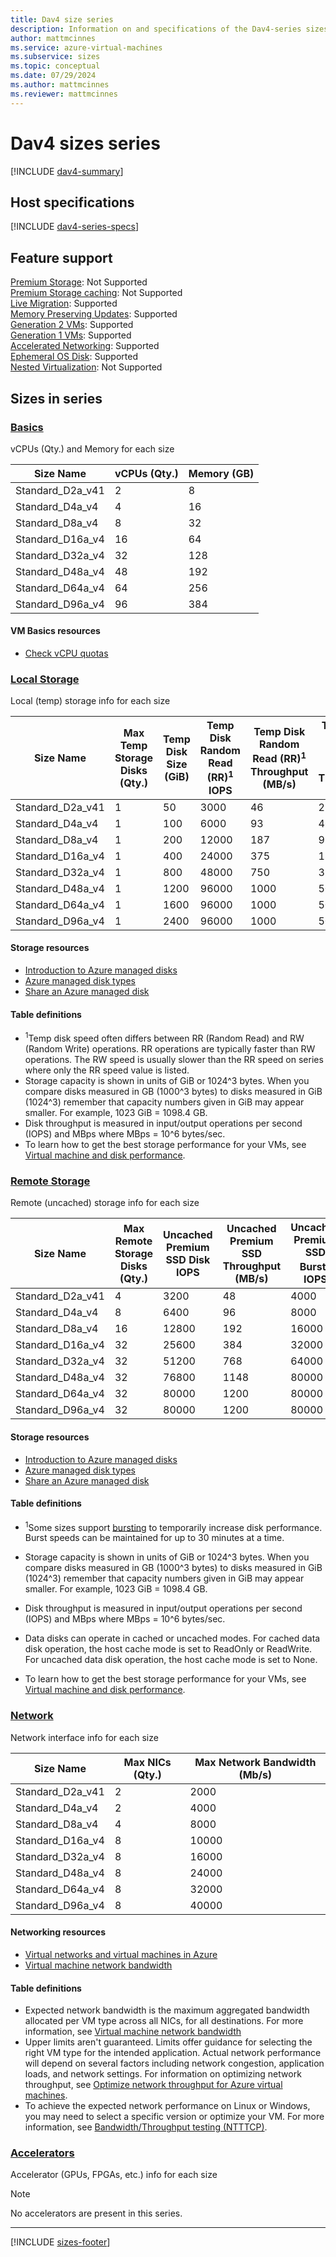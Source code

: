 ```yaml
---
title: Dav4 size series
description: Information on and specifications of the Dav4-series sizes
author: mattmcinnes
ms.service: azure-virtual-machines
ms.subservice: sizes
ms.topic: conceptual
ms.date: 07/29/2024
ms.author: mattmcinnes
ms.reviewer: mattmcinnes
---
```


# Dav4 sizes series

[!INCLUDE [dav4-summary](./includes/dav4-series-summary.md)]

## Host specifications
[!INCLUDE [dav4-series-specs](./includes/dav4-series-specs.md)]

## Feature support
[Premium Storage](../../premium-storage-performance.md): Not Supported <br>[Premium Storage caching](../../premium-storage-performance.md): Not Supported <br>[Live Migration](../../maintenance-and-updates.md): Supported <br>[Memory Preserving Updates](../../maintenance-and-updates.md): Supported <br>[Generation 2 VMs](../../generation-2.md): Supported <br>[Generation 1 VMs](../../generation-2.md): Supported <br>[Accelerated Networking](/azure/virtual-network/create-vm-accelerated-networking-cli): Supported <br>[Ephemeral OS Disk](../../ephemeral-os-disks.md): Supported <br>[Nested Virtualization](/virtualization/hyper-v-on-windows/user-guide/nested-virtualization): Not Supported <br>

## Sizes in series

### [Basics](#tab/sizebasic)

vCPUs (Qty.) and Memory for each size

| Size Name | vCPUs (Qty.) | Memory (GB) |
| --- | --- | --- |
| Standard_D2a_v41 | 2 | 8 |
| Standard_D4a_v4 | 4 | 16 |
| Standard_D8a_v4 | 8 | 32 |
| Standard_D16a_v4 | 16 | 64 |
| Standard_D32a_v4 | 32 | 128 |
| Standard_D48a_v4 | 48 | 192 |
| Standard_D64a_v4 | 64 | 256 |
| Standard_D96a_v4 | 96 | 384 |

#### VM Basics resources
- [Check vCPU quotas](../../../virtual-machines/quotas.md)

### [Local Storage](#tab/sizestoragelocal)

Local (temp) storage info for each size

| Size Name | Max Temp Storage Disks (Qty.) | Temp Disk Size (GiB) | Temp Disk Random Read (RR)<sup>1</sup> IOPS | Temp Disk Random Read (RR)<sup>1</sup> Throughput (MB/s) | Temp Disk Random Write (RW)<sup>1</sup> Throughput (MB/s) |
| --- | --- | --- | --- | --- | --- |
| Standard_D2a_v41 | 1 | 50 | 3000 | 46 | 23 |
| Standard_D4a_v4 | 1 | 100 | 6000 | 93 | 46 |
| Standard_D8a_v4 | 1 | 200 | 12000 | 187 | 93 |
| Standard_D16a_v4 | 1 | 400 | 24000 | 375 | 187 |
| Standard_D32a_v4 | 1 | 800 | 48000 | 750 | 375 |
| Standard_D48a_v4 | 1 | 1200 | 96000 | 1000 | 500 |
| Standard_D64a_v4 | 1 | 1600 | 96000 | 1000 | 500 |
| Standard_D96a_v4 | 1 | 2400 | 96000 | 1000 | 500 |

#### Storage resources
- [Introduction to Azure managed disks](../../../virtual-machines/managed-disks-overview.md)
- [Azure managed disk types](../../../virtual-machines/disks-types.md)
- [Share an Azure managed disk](../../../virtual-machines/disks-shared.md)

#### Table definitions
- <sup>1</sup>Temp disk speed often differs between RR (Random Read) and RW (Random Write) operations. RR operations are typically faster than RW operations. The RW speed is usually slower than the RR speed on series where only the RR speed value is listed.
- Storage capacity is shown in units of GiB or 1024^3 bytes. When you compare disks measured in GB (1000^3 bytes) to disks measured in GiB (1024^3) remember that capacity numbers given in GiB may appear smaller. For example, 1023 GiB = 1098.4 GB.
- Disk throughput is measured in input/output operations per second (IOPS) and MBps where MBps = 10^6 bytes/sec.
- To learn how to get the best storage performance for your VMs, see [Virtual machine and disk performance](../../../virtual-machines/disks-performance.md).

### [Remote Storage](#tab/sizestorageremote)

Remote (uncached) storage info for each size

| Size Name | Max Remote Storage Disks (Qty.) | Uncached Premium SSD Disk IOPS | Uncached Premium SSD Throughput (MB/s) | Uncached Premium SSD Burst<sup>1</sup> IOPS | Uncached Premium SSD Burst<sup>1</sup> Throughput (MB/s) |
| --- | --- | --- | --- | --- | --- |
| Standard_D2a_v41 | 4 | 3200 | 48 | 4000 | 200 |
| Standard_D4a_v4 | 8 | 6400 | 96 | 8000 | 200 |
| Standard_D8a_v4 | 16 | 12800 | 192 | 16000 | 400 |
| Standard_D16a_v4 | 32 | 25600 | 384 | 32000 | 800 |
| Standard_D32a_v4 | 32 | 51200 | 768 | 64000 | 1600 |
| Standard_D48a_v4 | 32 | 76800 | 1148 | 80000 | 2000 |
| Standard_D64a_v4 | 32 | 80000 | 1200 | 80000 | 2000 |
| Standard_D96a_v4 | 32 | 80000 | 1200 | 80000 | 2000 |

#### Storage resources
- [Introduction to Azure managed disks](../../../virtual-machines/managed-disks-overview.md)
- [Azure managed disk types](../../../virtual-machines/disks-types.md)
- [Share an Azure managed disk](../../../virtual-machines/disks-shared.md)

#### Table definitions
- <sup>1</sup>Some sizes support [bursting](../../disk-bursting.md) to temporarily increase disk performance. Burst speeds can be maintained for up to 30 minutes at a time.

- Storage capacity is shown in units of GiB or 1024^3 bytes. When you compare disks measured in GB (1000^3 bytes) to disks measured in GiB (1024^3) remember that capacity numbers given in GiB may appear smaller. For example, 1023 GiB = 1098.4 GB.
- Disk throughput is measured in input/output operations per second (IOPS) and MBps where MBps = 10^6 bytes/sec.
- Data disks can operate in cached or uncached modes. For cached data disk operation, the host cache mode is set to ReadOnly or ReadWrite. For uncached data disk operation, the host cache mode is set to None.
- To learn how to get the best storage performance for your VMs, see [Virtual machine and disk performance](../../../virtual-machines/disks-performance.md).


### [Network](#tab/sizenetwork)

Network interface info for each size

| Size Name | Max NICs (Qty.) | Max Network Bandwidth (Mb/s) |
| --- | --- | --- |
| Standard_D2a_v41 | 2 | 2000 |
| Standard_D4a_v4 | 2 | 4000 |
| Standard_D8a_v4 | 4 | 8000 |
| Standard_D16a_v4 | 8 | 10000 |
| Standard_D32a_v4 | 8 | 16000 |
| Standard_D48a_v4 | 8 | 24000 |
| Standard_D64a_v4 | 8 | 32000 |
| Standard_D96a_v4 | 8 | 40000 |

#### Networking resources
- [Virtual networks and virtual machines in Azure](/azure/virtual-network/network-overview)
- [Virtual machine network bandwidth](/azure/virtual-network/virtual-machine-network-throughput)

#### Table definitions
- Expected network bandwidth is the maximum aggregated bandwidth allocated per VM type across all NICs, for all destinations. For more information, see [Virtual machine network bandwidth](/azure/virtual-network/virtual-machine-network-throughput)
- Upper limits aren't guaranteed. Limits offer guidance for selecting the right VM type for the intended application. Actual network performance will depend on several factors including network congestion, application loads, and network settings. For information on optimizing network throughput, see [Optimize network throughput for Azure virtual machines](/azure/virtual-network/virtual-network-optimize-network-bandwidth). 
-  To achieve the expected network performance on Linux or Windows, you may need to select a specific version or optimize your VM. For more information, see [Bandwidth/Throughput testing (NTTTCP)](/azure/virtual-network/virtual-network-bandwidth-testing).

### [Accelerators](#tab/sizeaccelerators)

Accelerator (GPUs, FPGAs, etc.) info for each size

> [!NOTE]
> No accelerators are present in this series.

---

[!INCLUDE [sizes-footer](../includes/sizes-footer.md)]


